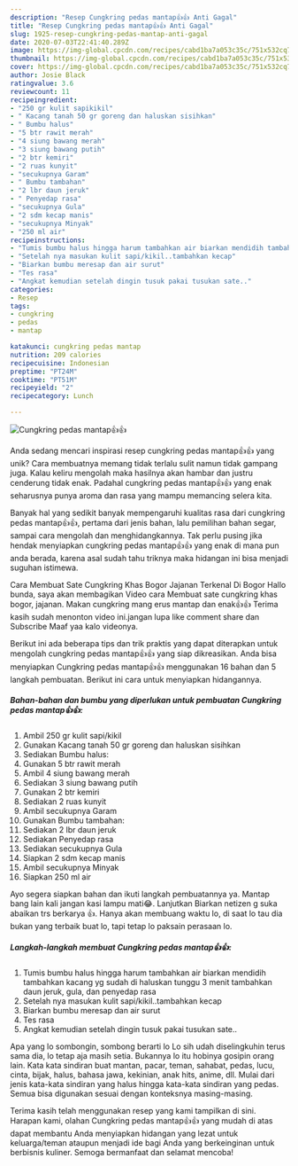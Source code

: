 ```yaml
---
description: "Resep Cungkring pedas mantap👍👍 Anti Gagal"
title: "Resep Cungkring pedas mantap👍👍 Anti Gagal"
slug: 1925-resep-cungkring-pedas-mantap-anti-gagal
date: 2020-07-03T22:41:40.289Z
image: https://img-global.cpcdn.com/recipes/cabd1ba7a053c35c/751x532cq70/cungkring-pedas-mantap👍👍-foto-resep-utama.jpg
thumbnail: https://img-global.cpcdn.com/recipes/cabd1ba7a053c35c/751x532cq70/cungkring-pedas-mantap👍👍-foto-resep-utama.jpg
cover: https://img-global.cpcdn.com/recipes/cabd1ba7a053c35c/751x532cq70/cungkring-pedas-mantap👍👍-foto-resep-utama.jpg
author: Josie Black
ratingvalue: 3.6
reviewcount: 11
recipeingredient:
- "250 gr kulit sapikikil"
- " Kacang tanah 50 gr goreng dan haluskan sisihkan"
- " Bumbu halus"
- "5 btr rawit merah"
- "4 siung bawang merah"
- "3 siung bawang putih"
- "2 btr kemiri"
- "2 ruas kunyit"
- "secukupnya Garam"
- " Bumbu tambahan"
- "2 lbr daun jeruk"
- " Penyedap rasa"
- "secukupnya Gula"
- "2 sdm kecap manis"
- "secukupnya Minyak"
- "250 ml air"
recipeinstructions:
- "Tumis bumbu halus hingga harum tambahkan air biarkan mendidih tambahkan kacang yg sudah di haluskan tunggu 3 menit tambahkan daun jeruk, gula, dan penyedap rasa"
- "Setelah nya masukan kulit sapi/kikil..tambahkan kecap"
- "Biarkan bumbu meresap dan air surut"
- "Tes rasa"
- "Angkat kemudian setelah dingin tusuk pakai tusukan sate.."
categories:
- Resep
tags:
- cungkring
- pedas
- mantap

katakunci: cungkring pedas mantap 
nutrition: 209 calories
recipecuisine: Indonesian
preptime: "PT24M"
cooktime: "PT51M"
recipeyield: "2"
recipecategory: Lunch

---
```



![Cungkring pedas mantap👍👍](https://img-global.cpcdn.com/recipes/cabd1ba7a053c35c/751x532cq70/cungkring-pedas-mantap👍👍-foto-resep-utama.jpg)

Anda sedang mencari inspirasi resep cungkring pedas mantap👍👍 yang unik? Cara membuatnya memang tidak terlalu sulit namun tidak gampang juga. Kalau keliru mengolah maka hasilnya akan hambar dan justru cenderung tidak enak. Padahal cungkring pedas mantap👍👍 yang enak seharusnya punya aroma dan rasa yang mampu memancing selera kita.

Banyak hal yang sedikit banyak mempengaruhi kualitas rasa dari cungkring pedas mantap👍👍, pertama dari jenis bahan, lalu pemilihan bahan segar, sampai cara mengolah dan menghidangkannya. Tak perlu pusing jika hendak menyiapkan cungkring pedas mantap👍👍 yang enak di mana pun anda berada, karena asal sudah tahu triknya maka hidangan ini bisa menjadi suguhan istimewa.

Cara Membuat Sate Cungkring Khas Bogor Jajanan Terkenal Di Bogor Hallo bunda, saya akan membagikan Video cara Membuat sate cungkring khas bogor, jajanan. Makan cungkring mang erus mantap dan enak👍👍 Terima kasih sudah menonton video ini.jangan lupa like comment share dan Subscribe Maaf yaa kalo videonya.


Berikut ini ada beberapa tips dan trik praktis yang dapat diterapkan untuk mengolah cungkring pedas mantap👍👍 yang siap dikreasikan. Anda bisa menyiapkan Cungkring pedas mantap👍👍 menggunakan 16 bahan dan 5 langkah pembuatan. Berikut ini cara untuk menyiapkan hidangannya.

<!--inarticleads1-->

##### Bahan-bahan dan bumbu yang diperlukan untuk pembuatan Cungkring pedas mantap👍👍:

1. Ambil 250 gr kulit sapi/kikil
1. Gunakan  Kacang tanah 50 gr goreng dan haluskan sisihkan
1. Sediakan  Bumbu halus:
1. Gunakan 5 btr rawit merah
1. Ambil 4 siung bawang merah
1. Sediakan 3 siung bawang putih
1. Gunakan 2 btr kemiri
1. Sediakan 2 ruas kunyit
1. Ambil secukupnya Garam
1. Gunakan  Bumbu tambahan:
1. Sediakan 2 lbr daun jeruk
1. Sediakan  Penyedap rasa
1. Sediakan secukupnya Gula
1. Siapkan 2 sdm kecap manis
1. Ambil secukupnya Minyak
1. Siapkan 250 ml air


Ayo segera siapkan bahan dan ikuti langkah pembuatannya ya. Mantap bang lain kali jangan kasi lampu mati😂. Lanjutkan Biarkan netizen g suka abaikan trs berkarya 👍. Hanya akan membuang waktu lo, di saat lo tau dia bukan yang terbaik buat lo, tapi tetap lo paksain perasaan lo. 

<!--inarticleads2-->

##### Langkah-langkah membuat Cungkring pedas mantap👍👍:

1. Tumis bumbu halus hingga harum tambahkan air biarkan mendidih tambahkan kacang yg sudah di haluskan tunggu 3 menit tambahkan daun jeruk, gula, dan penyedap rasa
1. Setelah nya masukan kulit sapi/kikil..tambahkan kecap
1. Biarkan bumbu meresap dan air surut
1. Tes rasa
1. Angkat kemudian setelah dingin tusuk pakai tusukan sate..


Apa yang lo sombongin, sombong berarti lo Lo sih udah diselingkuhin terus sama dia, lo tetap aja masih setia. Bukannya lo itu hobinya gosipin orang lain. Kata kata sindiran buat mantan, pacar, teman, sahabat, pedas, lucu, cinta, bijak, halus, bahasa jawa, kekinian, anak hits, anime, dll. Mulai dari jenis kata-kata sindiran yang halus hingga kata-kata sindiran yang pedas. Semua bisa digunakan sesuai dengan konteksnya masing-masing. 

Terima kasih telah menggunakan resep yang kami tampilkan di sini. Harapan kami, olahan Cungkring pedas mantap👍👍 yang mudah di atas dapat membantu Anda menyiapkan hidangan yang lezat untuk keluarga/teman ataupun menjadi ide bagi Anda yang berkeinginan untuk berbisnis kuliner. Semoga bermanfaat dan selamat mencoba!
